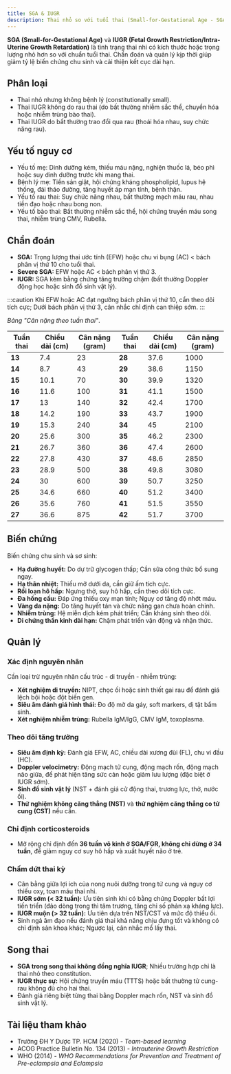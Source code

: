 ```yaml
---
title: SGA & IUGR
description: Thai nhỏ so với tuổi thai (Small-for-Gestational Age - SGA) và thai với tăng trưởng trong tử cung bị giới hạn (Fetal Growth Restriction - FGR hay Intrauterine Growth Restriction - IUGR) là hai tình trạng thường gặp và ảnh hưởng đáng kể đến sức khỏe, phát triển và tiên lượng của thai nhi trước và sau sinh.
---
```


**SGA (Small-for-Gestational Age)** và **IUGR (Fetal Growth Restriction/Intra-Uterine Growth Retardation)** là tình trạng thai nhi có kích thước hoặc trọng lượng nhỏ hơn so với chuẩn tuổi thai. Chẩn đoán và quản lý kịp thời giúp giảm tỷ lệ biến chứng chu sinh và cải thiện kết cục dài hạn.

## Phân loại

- Thai nhỏ nhưng không bệnh lý (constitutionally small).
- Thai IUGR không do rau thai (do bất thường nhiễm sắc thể, chuyển hóa hoặc nhiễm trùng bào thai).
- Thai IUGR do bất thường trao đổi qua rau (thoái hóa nhau, suy chức năng rau).

## Yếu tố nguy cơ

- Yếu tố mẹ: Dinh dưỡng kém, thiếu máu nặng, nghiện thuốc lá, béo phì hoặc suy dinh dưỡng trước khi mang thai.
- Bệnh lý mẹ: Tiền sản giật, hội chứng kháng phospholipid, lupus hệ thống, đái tháo đường, tăng huyết áp mạn tính, bệnh thận.
- Yếu tố rau thai: Suy chức năng nhau, bất thường mạch máu rau, nhau tiền đạo hoặc nhau bong non.
- Yếu tố bào thai: Bất thường nhiễm sắc thể, hội chứng truyền máu song thai, nhiễm trùng CMV, Rubella.

## Chẩn đoán

- **SGA:** Trọng lượng thai ước tính (EFW) hoặc chu vi bụng (AC) < bách phân vị thứ 10 cho tuổi thai.
- **Severe SGA:** EFW hoặc AC < bách phân vị thứ 3.
- **IUGR:** SGA kèm bằng chứng tăng trưởng chậm (bất thường Doppler động học hoặc sinh đồ sinh vật lý).

:::caution
Khi EFW hoặc AC đạt ngưỡng bách phân vị thứ 10, cần theo dõi tích cực; Dưới bách phân vị thứ 3, cân nhắc chỉ định can thiệp sớm.
:::

_Bảng "Cân nặng theo tuần thai"_.

| Tuần thai | Chiều dài (cm) | Cân nặng (gram) | Tuần thai | Chiều dài (cm) | Cân nặng (gram) |
| --------- | -------------- | --------------- | --------- | -------------- | --------------- |
| **13**    | 7.4            | 23              | **28**    | 37.6           | 1000            |
| **14**    | 8.7            | 43              | **29**    | 38.6           | 1150            |
| **15**    | 10.1           | 70              | **30**    | 39.9           | 1320            |
| **16**    | 11.6           | 100             | **31**    | 41.1           | 1500            |
| **17**    | 13             | 140             | **32**    | 42.4           | 1700            |
| **18**    | 14.2           | 190             | **33**    | 43.7           | 1900            |
| **19**    | 15.3           | 240             | **34**    | 45             | 2100            |
| **20**    | 25.6           | 300             | **35**    | 46.2           | 2300            |
| **21**    | 26.7           | 360             | **36**    | 47.4           | 2600            |
| **22**    | 27.8           | 430             | **37**    | 48.6           | 2850            |
| **23**    | 28.9           | 500             | **38**    | 49.8           | 3080            |
| **24**    | 30             | 600             | **39**    | 50.7           | 3250            |
| **25**    | 34.6           | 660             | **40**    | 51.2           | 3400            |
| **26**    | 35.6           | 760             | **41**    | 51.5           | 3550            |
| **27**    | 36.6           | 875             | **42**    | 51.7           | 3700            |

## Biến chứng

Biến chứng chu sinh và sơ sinh:

- **Hạ đường huyết:** Do dự trữ glycogen thấp; Cần sữa công thức bổ sung ngay.
- **Hạ thân nhiệt:** Thiếu mỡ dưới da, cần giữ ấm tích cực.
- **Rối loạn hô hấp:** Ngưng thở, suy hô hấp, cần theo dõi tích cực.
- **Đa hồng cầu:** Đáp ứng thiếu oxy mạn tính; Nguy cơ tăng độ nhớt máu.
- **Vàng da nặng:** Do tăng huyết tán và chức năng gan chưa hoàn chỉnh.
- **Nhiễm trùng:** Hệ miễn dịch kém phát triển; Cần kháng sinh theo dõi.
- **Di chứng thần kinh dài hạn:** Chậm phát triển vận động và nhận thức.

## Quản lý

### Xác định nguyên nhân

Cần loại trừ nguyên nhân cấu trúc - di truyền - nhiễm trùng:

- **Xét nghiệm di truyền:** NIPT, chọc ối hoặc sinh thiết gai rau để đánh giá lệch bội hoặc đột biến gen.
- **Siêu âm đánh giá hình thái:** Đo độ mờ da gáy, soft markers, dị tật bẩm sinh.
- **Xét nghiệm nhiễm trùng:** Rubella IgM/IgG, CMV IgM, toxoplasma.

### Theo dõi tăng trưởng

- **Siêu âm định kỳ:** Đánh giá EFW, AC, chiều dài xương đùi (FL), chu vi đầu (HC).
- **Doppler velocimetry:** Động mạch tử cung, động mạch rốn, động mạch não giữa, để phát hiện tăng sức cản hoặc giảm lưu lượng (đặc biệt ở IUGR sớm).
- **Sinh đồ sinh vật lý** (NST + đánh giá cử động thai, trương lực, thở, nước ối).
- **Thử nghiệm không căng thẳng (NST)** và **thử nghiệm căng thẳng co tử cung (CST)** nếu cần.

### Chỉ định corticosteroids

- Mở rộng chỉ định đến **36 tuần vô kinh ở SGA/FGR, không chỉ dừng ở 34 tuần**, để giảm nguy cơ suy hô hấp và xuất huyết não ở trẻ.

### Chấm dứt thai kỳ

- Cân bằng giữa lợi ích của nong nuôi dưỡng trong tử cung và nguy cơ thiếu oxy, toan máu thai nhi.
- **IUGR sớm (< 32 tuần):** Ưu tiên sinh khi có bằng chứng Doppler bất lợi tiến triển (đảo dòng trong thì tâm trương, tăng chỉ số phản xạ kháng lực).
- **IUGR muộn (> 32 tuần):** Ưu tiên dựa trên NST/CST và mức độ thiểu ối.
- Sinh ngả âm đạo nếu đánh giá thai khả năng chịu đựng tốt và không có chỉ định sản khoa khác; Ngược lại, cân nhắc mổ lấy thai.

## Song thai

- **SGA trong song thai không đồng nghĩa IUGR**; Nhiều trường hợp chỉ là thai nhỏ theo constitution.
- **IUGR thực sự:** Hội chứng truyền máu (TTTS) hoặc bất thường tử cung-rau không đủ cho hai thai.
- Đánh giá riêng biệt từng thai bằng Doppler mạch rốn, NST và sinh đồ sinh vật lý.

## Tài liệu tham khảo

- Trường ĐH Y Dược TP. HCM (2020) - _Team-based learning_
- ACOG Practice Bulletin No. 134 (2013) - _Intrauterine Growth Restriction_
- WHO (2014) - _WHO Recommendations for Prevention and Treatment of Pre-eclampsia and Eclampsia_
